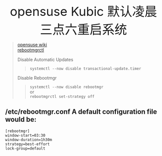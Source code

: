 <div style="text-align: center;font-size: 40px;">opensuse Kubic 默认凌晨三点六重启系统</div>

> [opensuse wiki](https://en.opensuse.org/Kubic:Update_and_Reboot) \
> [rebootmgrctl](https://kubic.opensuse.org/documentation/man-pages/rebootmgrctl.1.html) 
> 
> Disable Automatic Updates
> > `systemctl --now disable transactional-update.timer`
> 
> Disable Rebootmgr
> > `systemctl --now disable rebootmgr` \
> > or \
> > `rebootmgrctl set-strategy off`

## /etc/rebootmgr.conf A default configuration file would be:

```text
[rebootmgr]
window-start=03:30
window-duration=1h30m
strategy=best-effort
lock-group=default
```